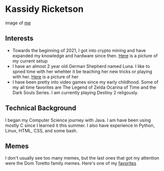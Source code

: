 # Kassidy Ricketson 

image of [me](049A5634-3.jpg)

## Interests

* Towards the beginning of 2021, I got into crypto mining and have expanded my knowledge and hardware since then. [Here](mining.jpg) is a picture of my current setup
* I have an almost 2 year old German Shepherd named Luna. I like to spned time with her whehter it be teaching her new tricks or playing with her. [Here](luna.jpg) is a picture of her
* I have been pretty into video games since my early childhood. Some of my all time favorites are The Legend of Zelda Ocarina of Time and the Dark Souls Series. I am currently playing Destiny 2 religously.

## Technical Background

I began my Computer Science journey with Java. I am have been using mostly C since I learned it this summer. I also have experience in Python, Linux, HTML, CSS, and some bash.

## Memes

I don't usually see too many memes, but the last ones that got my attention were the Dom Toretto family memes. Here's one of my [favorites](https://piximus.net/fun/dominic-toretto-and-the-power-of-family-memes) 
